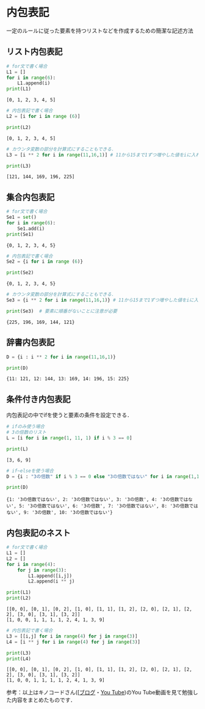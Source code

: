 # 内包表記
一定のルールに従った要素を持つリストなどを作成するための簡潔な記述方法

## リスト内包表記


```python
# for文で書く場合
L1 = []
for i in range(6):
    L1.append(i)
print(L1)
```

    [0, 1, 2, 3, 4, 5]



```python
# 内包表記で書く場合
L2 = [i for i in range (6)]

print(L2)
```

    [0, 1, 2, 3, 4, 5]



```python
# カウンタ変数の部分を計算式にすることもできる．
L3 = [i ** 2 for i in range(11,16,1)] # 11から15まで1ずつ増やした値をiに入れていく

print(L3)
```

    [121, 144, 169, 196, 225]


## 集合内包表記


```python
# for文で書く場合
Se1 = set()
for i in range(6):
    Se1.add(i)
print(Se1)
```

    {0, 1, 2, 3, 4, 5}



```python
# 内包表記で書く場合
Se2 = {i for i in range (6)}

print(Se2)
```

    {0, 1, 2, 3, 4, 5}



```python
# カウンタ変数の部分を計算式にすることもできる．
Se3 = {i ** 2 for i in range(11,16,1)} # 11から15まで1ずつ増やした値をiに入れていく

print(Se3)  # 要素に順番がないことに注意が必要
```

    {225, 196, 169, 144, 121}


## 辞書内包表記


```python
D = {i : i ** 2 for i in range(11,16,1)}

print(D)
```

    {11: 121, 12: 144, 13: 169, 14: 196, 15: 225}


## 条件付き内包表記
内包表記の中でifを使うと要素の条件を設定できる．


```python
# ifのみ使う場合
# 3の倍数のリスト
L = [i for i in range(1, 11, 1) if i % 3 == 0]

print(L)
```

    [3, 6, 9]



```python
# if~elseを使う場合
D = {i : "3の倍数" if i % 3 == 0 else "3の倍数ではない" for i in range(1,11,1)}

print(D)
```

    {1: '3の倍数ではない', 2: '3の倍数ではない', 3: '3の倍数', 4: '3の倍数ではない', 5: '3の倍数ではない', 6: '3の倍数', 7: '3の倍数ではない', 8: '3の倍数ではない', 9: '3の倍数', 10: '3の倍数ではない'}


## 内包表記のネスト


```python
# for文で書く場合
L1 = []
L2 = []
for i in range(4): 
    for j in range(3):
        L1.append([i,j])
        L2.append(i ** j)

print(L1)
print(L2)
```

    [[0, 0], [0, 1], [0, 2], [1, 0], [1, 1], [1, 2], [2, 0], [2, 1], [2, 2], [3, 0], [3, 1], [3, 2]]
    [1, 0, 0, 1, 1, 1, 1, 2, 4, 1, 3, 9]



```python
# 内包表記で書く場合
L3 = [[i,j] for i in range(4) for j in range(3)]
L4 = [i ** j for i in range(4) for j in range(3)]

print(L3)
print(L4)
```

    [[0, 0], [0, 1], [0, 2], [1, 0], [1, 1], [1, 2], [2, 0], [2, 1], [2, 2], [3, 0], [3, 1], [3, 2]]
    [1, 0, 0, 1, 1, 1, 1, 2, 4, 1, 3, 9]


参考：以上はキノコードさん([[ブログ](https://kino-code.com/)・[You Tube](https://youtube.com/@kinocode?si=B4f5QLuWVA9U65uI]))のYou Tube動画を見て勉強した内容をまとめたものです．
